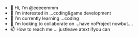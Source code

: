 - 👋 Hi, I’m @eeeeemmm
- 👀 I’m interested in ...coding&game development
- 🌱 I’m currently learning ...coding
- 💞️ I’m looking to collaborate on ...have noProject nowbut....
- 📫 How to reach me ... justleave atext ifyou can

<!---
eeeeemmm/eeeeemmm is a ✨ special ✨ repository because its `README.md` (this file) appears on your GitHub profile.
You can click the Preview link to take a look at your changes.
--->
